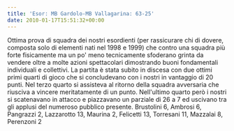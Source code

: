 ```yaml
---
title: 'Esor: MB Gardolo-MB Vallagarina: 63-25'
date: 2010-01-17T15:51:32+00:00
---
```

Ottima prova di squadra dei nostri esordienti (per rassicurare chi di dovere, composta solo di elementi nati nel 1998 e 1999) che contro una squadra più forte fisicamente ma un po' meno tecnicamente sfoderano grinta da vendere oltre a molte azioni spettacolari dimostrando buoni fondamentali individuali e collettivi. La partita è stata subito in discesa con due ottimi primi quarti di gioco che si concludevano con i nostri in vantaggio di 20 punti. Nel terzo quarto si assisteva al ritorno della squadra avversaria che riusciva a vincere meritatamente di un punto. Nell'ultimo quarto però i nostri si scatenavano in attacco e piazzavano un parziale di 26 a 7 ed uscivano tra gli applusi del numeroso pubblico presente. Brustolini 6, Ambrosi 6, Pangrazzi 2, Lazzarotto 13, Maurina 2, Felicetti 13, Torresani 11, Mazzalai 8, Perenzoni 2